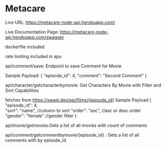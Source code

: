# Metacare

Live URL: https://metacare-node-api.herokuapp.com/

Live Documentation Page: https://metacare-node-api.herokuapp.com/swagger

dockerfile included

rate limiting included in apu

api/comment/save: Endpoint to save Comment for Movie

Sample Payload:
{
    "episode_id": 4,
    "comment": "Second Comment"
}

api/character/getcharacterbymovie: Get Characters By Movie with Filter and Sort Capabilities

fetches from https://swapi.dev/api/films/{episode_id}
Sample Payload
{
    "episode_id": 4,  
    "sort": "name", //column to sort
    "order": "asc", //asc or desc order
    "gender": "female" //gender filter
}

api/movie/getmovies:Gets a list of all movies with count of comments

api/comment/getcommentbymovie/{episode_id} : Gets a list of all comments with by episode_id


